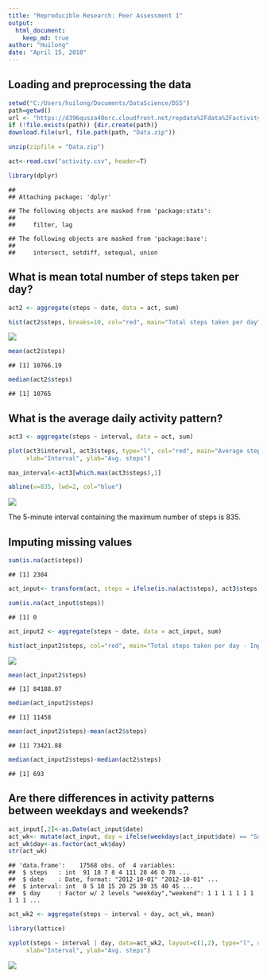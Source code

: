 ```yaml
---
title: "Reproducible Research: Peer Assessment 1"
output: 
  html_document:
    keep_md: true
author: "Huilong"
date: "April 15, 2018"
---
```



## Loading and preprocessing the data




```r
setwd("C:/Users/huilong/Documents/DataScience/DS5")
path=getwd()
url <- "https://d396qusza40orc.cloudfront.net/repdata%2Fdata%2Factivity.zip"
if (!file.exists(path)) {dir.create(path)}
download.file(url, file.path(path, "Data.zip"))

unzip(zipfile = "Data.zip")

act<-read.csv("activity.csv", header=T)

library(dplyr)
```

```
## 
## Attaching package: 'dplyr'
```

```
## The following objects are masked from 'package:stats':
## 
##     filter, lag
```

```
## The following objects are masked from 'package:base':
## 
##     intersect, setdiff, setequal, union
```

## What is mean total number of steps taken per day?

```r
act2 <- aggregate(steps ~ date, data = act, sum)

hist(act2$steps, breaks=10, col="red", main="Total steps taken per day", xlab="#Steps per day" )
```

![](PA1_template_files/figure-html/unnamed-chunk-2-1.png)<!-- -->

```r
mean(act2$steps)
```

```
## [1] 10766.19
```

```r
median(act2$steps)
```

```
## [1] 10765
```
## What is the average daily activity pattern?

```r
act3 <- aggregate(steps ~ interval, data = act, sum)

plot(act3$interval, act3$steps, type="l", col="red", main="Average steps per period", 
     xlab="Interval", ylab="Avg. steps")

max_interval<-act3[which.max(act3$steps),1]

abline(v=835, lwd=2, col="blue")
```

![](PA1_template_files/figure-html/unnamed-chunk-3-1.png)<!-- -->

The 5-minute interval containing the maximum number of steps is 835.

## Imputing missing values

```r
sum(is.na(act$steps))
```

```
## [1] 2304
```

```r
act_input<- transform(act, steps = ifelse(is.na(act$steps), act3$steps[match(act$interval, act3$interval)], act$steps))

sum(is.na(act_input$steps))
```

```
## [1] 0
```

```r
act_input2 <- aggregate(steps ~ date, data = act_input, sum)

hist(act_input2$steps, col="red", main="Total steps taken per day - Inputed", xlab="#Steps per day" )
```

![](PA1_template_files/figure-html/unnamed-chunk-4-1.png)<!-- -->

```r
mean(act_input2$steps)
```

```
## [1] 84188.07
```

```r
median(act_input2$steps)
```

```
## [1] 11458
```

```r
mean(act_input2$steps)-mean(act2$steps)
```

```
## [1] 73421.88
```

```r
median(act_input2$steps)-median(act2$steps)
```

```
## [1] 693
```
## Are there differences in activity patterns between weekdays and weekends?

```r
act_input[,2]<-as.Date(act_input$date)
act_wk<- mutate(act_input, day = ifelse(weekdays(act_input$date) == "Saturday" | weekdays(act_input$date) == "Sunday", "weekend", "weekday"))
act_wk$day<-as.factor(act_wk$day)
str(act_wk)
```

```
## 'data.frame':	17568 obs. of  4 variables:
##  $ steps   : int  91 18 7 8 4 111 28 46 0 78 ...
##  $ date    : Date, format: "2012-10-01" "2012-10-01" ...
##  $ interval: int  0 5 10 15 20 25 30 35 40 45 ...
##  $ day     : Factor w/ 2 levels "weekday","weekend": 1 1 1 1 1 1 1 1 1 1 ...
```

```r
act_wk2 <- aggregate(steps ~ interval + day, act_wk, mean)

library(lattice)

xyplot(steps ~ interval | day, data=act_wk2, layout=c(1,2), type="l", col="red", main="Average steps per period by weekend/weekday", 
     xlab="Interval", ylab="Avg. steps")
```

![](PA1_template_files/figure-html/unnamed-chunk-5-1.png)<!-- -->




